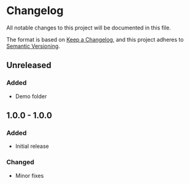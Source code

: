 # Changelog
All notable changes to this project will be documented in this file.

The format is based on [Keep a Changelog](https://keepachangelog.com/en/1.0.0/),
and this project adheres to [Semantic Versioning](https://semver.org/spec/v2.0.0.html).

## Unreleased
### Added
- Demo folder
  
## 1.0.0 - 1.0.0
### Added
- Initial release

### Changed
- Minor fixes

[1.0.2]: https://github.com/DomParfitt/graphviz-react/compare/v1.0.1...v1.0.2
[1.0.1]: https://github.com/DomParfitt/raphviz-react/compare/v1.0.0...v1.0.1
